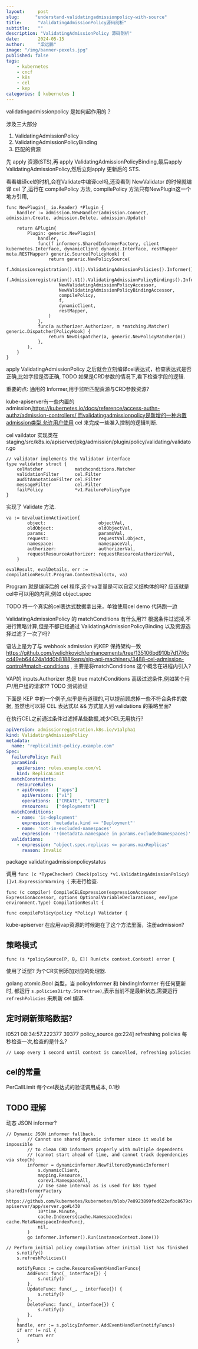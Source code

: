 ```yaml
---
layout:     post 
slug:      "understand-validatingadmissionpolicy-with-source"
title:      "ValidatingAdmissionPolicy源码剖析"
subtitle:   ""
description: "ValidatingAdmissionPolicy 源码剖析"
date:       2024-05-15
author:     "梁远鹏"
image: "/img/banner-pexels.jpg"
published: false
tags:
    - kubernetes 
    - cncf
    - k8s
    - cel
    - kep
categories: [ kubernetes ]
---
```


validatingadmissionpolicy  是如何起作用的？

涉及三大部分

1. ValidatingAdmissionPolicy
2. ValidatingAdmissionPolicyBinding
3. 匹配的资源

先 apply 资源(STS),再 apply ValidatingAdmissionPolicyBinding,最后apply ValidatingAdmissionPolicy,然后立刻apply 更新后的 STS.

看看编译cel的时机,会在Validate中编译cel吗,还没看到
NewValidator 的时候就编译 cel 了,运行在 compilePolicy 方法, compilePolicy 方法只有NewPlugin这一个地方引用,

```golang
func NewPlugin(_ io.Reader) *Plugin {
	handler := admission.NewHandler(admission.Connect, admission.Create, admission.Delete, admission.Update)

	return &Plugin{
		Plugin: generic.NewPlugin(
			handler,
			func(f informers.SharedInformerFactory, client kubernetes.Interface, dynamicClient dynamic.Interface, restMapper meta.RESTMapper) generic.Source[PolicyHook] {
				return generic.NewPolicySource(
					f.Admissionregistration().V1().ValidatingAdmissionPolicies().Informer(),
					f.Admissionregistration().V1().ValidatingAdmissionPolicyBindings().Informer(),
					NewValidatingAdmissionPolicyAccessor,
					NewValidatingAdmissionPolicyBindingAccessor,
					compilePolicy,
					f,
					dynamicClient,
					restMapper,
				)
			},
			func(a authorizer.Authorizer, m *matching.Matcher) generic.Dispatcher[PolicyHook] {
				return NewDispatcher(a, generic.NewPolicyMatcher(m))
			},
		),
	}
}
```

apply ValidatingAdmissionPolicy 之后就会立刻编译cel表达式，检查表达式是否正确,比如字段是否正确, TODO 如果是CRD参数的情况下,看下检查字段的逻辑.

重要的点: 通用的 Informer,用于监听匹配资源与CRD参数资源? 



kube-apiserver有一些内置的admission,https://kubernetes.io/docs/reference/access-authn-authz/admission-controllers/,而validatingadmissionpolicy是新增的一种内置admission类型,允许用户使用 cel 来完成一些准入控制的逻辑判断.

cel vaildator 实现类在 
staging/src/k8s.io/apiserver/pkg/admission/plugin/policy/validating/validator.go
```golang
// validator implements the Validator interface
type validator struct {
	celMatcher            matchconditions.Matcher
	validationFilter      cel.Filter
	auditAnnotationFilter cel.Filter
	messageFilter         cel.Filter
	failPolicy            *v1.FailurePolicyType
}
```

实现了 Validate 方法.


```golang
va := &evaluationActivation{
		object:                    objectVal,
		oldObject:                 oldObjectVal,
		params:                    paramsVal,
		request:                   requestVal.Object,
		namespace:                 namespaceVal,
		authorizer:                authorizerVal,
		requestResourceAuthorizer: requestResourceAuthorizerVal,
	}

evalResult, evalDetails, err := compilationResult.Program.ContextEval(ctx, va)
```

Program 就是编译后的 cel 程序,这个va变量是可以自定义结构体的吗? 应该就是cel中可以用的内容,例如 object.spec


TODO 将一个真实的cel表达式数据拿出来，单独使用cel demo 代码跑一边

ValidatingAdmissionPolicy 的 matchConditions 有什么用?? 根据条件过滤掉,不进行策略计算,但是不都已经通过 ValidatingAdmissionPolicyBinding 以及资源选择过滤了一次了吗?

语法上是为了与 webhook admission 的KEP 保持架构一致 https://github.com/ivelichkovich/enhancements/tree/135106bd910b7d17f6ccd49eb64424a1dd0b8188/keps/sig-api-machinery/3488-cel-admission-control#match-conditions , 主要是将matchConditions 这个概念在进程内引入?

VAP的 inputs.Authorizer 总是 true
matchConditions 高级过滤条件,例如某个用户/用户组的请求?? TODO 测试验证

下面是 KEP 中的一个例子,似乎是有道理的,可以提前顾虑掉一些不符合条件的数据, 虽然也可以将 CEL 表达式以 && 方式加入到 validations 的策略里面?

在执行CEL之前通过条件过滤掉某些数据,减少CEL无用执行?

```yaml
apiVersion: admissionregistration.k8s.io/v1alpha1
kind: ValidatingAdmissionPolicy
metadata:
  name: "replicalimit-policy.example.com"
Spec:
  failurePolicy: Fail
  paramKind:
    apiVersion: rules.example.com/v1
    kind: ReplicaLimit
  matchConstraints:
    resourceRules:
    - apiGroups:   ["apps"]
      apiVersions: ["v1"]
      operations:  ["CREATE", "UPDATE"]
      resources:   ["deployments"]
  matchConditions:
    - name: 'is-deployment'
      expression: 'metadata.kind == "Deployment"'
    - name: 'not-in-excluded-namespaces'
      expression: '!(metadata.namespace in params.excludedNamespaces)'
  validations:
    - expression: "object.spec.replicas <= params.maxReplicas"
      reason: Invalid
```

> 
package validatingadmissionpolicystatus

调用 `func (c *TypeChecker) Check(policy *v1.ValidatingAdmissionPolicy) []v1.ExpressionWarning {` 来进行检查.

```golang
func (c compiler) CompileCELExpression(expressionAccessor ExpressionAccessor, options OptionalVariableDeclarations, envType environment.Type) CompilationResult {
```


```golang
func compilePolicy(policy *Policy) Validator {
```

kube-apiserver 在应用vap资源的时候跑在了这个方法里面，注册admission?

## 策略模式

```golang
func (s *policySource[P, B, E]) Run(ctx context.Context) error {
```

使用了泛型? 为个CR实例添加对应的处理器.


golang  atomic.Bool 类型，当 policyInformer 和 bindingInformer 有任何更新时, 都运行 `s.policiesDirty.Store(true)`,表示当前不是最新状态,需要运行 `refreshPolicies` 来刷新 cel 编译. 

## 定时刷新策略数据?

I0521 08:34:57.222377   39377 policy_source.go:224] refreshing policies
每秒检查一次,检查的是什么?
```golang
// Loop every 1 second until context is cancelled, refreshing policies
```

## cel的常量

PerCallLimit 每个cel表达式的验证调用成本, 0.1秒


## TODO 理解

动态 JSON informer?

```golang
// Dynamic JSON informer fallback.
		// Cannot use shared dynamic informer since it would be impossible
		// to clean CRD informers properly with multiple dependents
		// (cannot start ahead of time, and cannot track dependencies via stopCh)
		informer = dynamicinformer.NewFilteredDynamicInformer(
			s.dynamicClient,
			mapping.Resource,
			corev1.NamespaceAll,
			// Use same interval as is used for k8s typed sharedInformerFactory
			// https://github.com/kubernetes/kubernetes/blob/7e0923899fed622efbc8679cca6b000d43633e38/cmd/kube-apiserver/app/server.go#L430
			10*time.Minute,
			cache.Indexers{cache.NamespaceIndex: cache.MetaNamespaceIndexFunc},
			nil,
		)
		go informer.Informer().Run(instanceContext.Done())
```


```golang
// Perform initial policy compilation after initial list has finished
	s.notify()
	s.refreshPolicies()

	notifyFuncs := cache.ResourceEventHandlerFuncs{
		AddFunc: func(_ interface{}) {
			s.notify()
		},
		UpdateFunc: func(_, _ interface{}) {
			s.notify()
		},
		DeleteFunc: func(_ interface{}) {
			s.notify()
		},
	}
	handle, err := s.policyInformer.AddEventHandler(notifyFuncs)
	if err != nil {
		return err
	}
```